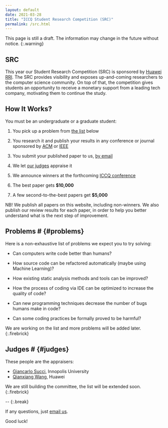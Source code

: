 ```yaml
---
layout: default
date: 2021-03-28
title: "ICCQ Student Research Competition (SRC)"
permalink: /src.html
---
```


This page is still a draft. The information may change
in the future without notice.
{:.warning}

## SRC

This year our Student Research Competition (SRC) 
is sponsored by [Huawei RRI](https://career.huawei.ru/rri/).
The SRC provides visibility and exposes up-and-coming researchers 
to the computer science community. On top of that, the competition
gives students an opportunity to receive a monetary support from
a leading tech company, motivating them to continue the study.

## How It Works?

You must be an undergraduate or a graduate student:

  1. You pick up a problem from [the list](#problems) below

  2. You research it and publish your results in any 
  conference or journal sponsored by [ACM](https://www.acm.org) or [IEEE](https://www.ieee.org)

  4. You submit your published paper to us, [by email](mailto:src@iccq.ru)

  5. We let [our judges](#judges) appraise it

  6. We announce winners at the forthcoming [ICCQ conference](https://www.iccq.ru)

  7. The best paper gets **$10,000**

  8. A few second-to-the-best papers get **$5,000**

<span class="firebrick">NB!</span>
We publish all papers on this website, including non-winners. 
We also publish our review results for each paper, in order
to help you better understand what is the next step of improvement.

## Problems # {#problems}

Here is a non-exhaustive list of problems we expect you to
try solving:

  * Can computers write code better than humans?

  * How source code can be refactored automatically (maybe using Machine Learning)?

  * How existing static analysis methods and tools can be improved?

  * How the process of coding via IDE can be optimized to increase the quality of code?

  * Can new programming techniques decrease the number of bugs humans make in code?

  * Can some coding practices be formally proved to be harmful?

We are working on the list and more problems will be added later.
{:.firebrick}

## Judges # {#judges}

These people are the appraisers:

  * [Giancarlo Succi](https://scholar.google.com/citations?user=PdMO57sAAAAJ&hl=en), Innopolis University
  * [Qianxiang Wang](https://ieeexplore.ieee.org/author/37278378900), Huawei

We are still building the committee, the list will be extended soon.
{:.firebrick}

--
{:.break}

If any questions, just [email us](mailto:src@iccq.ru).

Good luck!
